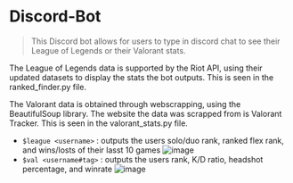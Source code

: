 # Discord-Bot

> This Discord bot allows for users to type in discord chat to see their League of Legends or their Valorant stats. 

The League of Legends data is supported by the Riot API, using their updated datasets to display the stats the bot outputs. This is seen in the ranked_finder.py file.

The Valorant data is obtained through webscrapping, using the BeautifulSoup library. The website the data was scrapped from is Valorant Tracker. This is seen in the valorant_stats.py file.

- `$league <username>` : outputs the users solo/duo rank, ranked flex rank, and wins/losts of their lasst 10 games
![image](https://user-images.githubusercontent.com/105384095/171774370-e6c67c75-121a-417b-918e-66b927f87c18.png)
- `$val <username#tag>` : outputs the users rank, K/D ratio, headshot percentage, and winrate
![image](https://user-images.githubusercontent.com/105384095/171774346-037a203b-801d-4c0c-bac9-047332118a7f.png)
